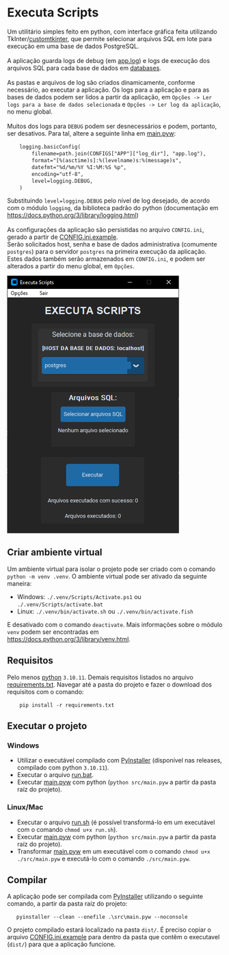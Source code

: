 # Executa Scripts

Um utilitário simples feito em python, com interface gráfica feita utilizando TkInter/[customtkinter](https://github.com/TomSchimansky/CustomTkinter), que permite selecionar arquivos SQL em lote para execução em uma base de dados PostgreSQL.<br><br>
A aplicação guarda logs de debug (em [app.log](./log/app.log)) e logs de execução dos arquivos SQL para cada base de dados em [databases](./log/databases/).<br><br>
As pastas e arquivos de log são criados dinamicamente, conforme necessário, ao executar a aplicação. Os logs para a aplicação e para as bases de dados podem ser lidos a partir da aplicação, em `Opções -> Ler logs para a base de dados selecionada` e `Opções -> Ler log da aplicação`, no menu global.<br><br>
Muitos dos logs para `DEBUG` podem ser desnecessários e podem, portanto, ser desativos. Para tal, altere a seguinte linha em [main.pyw](./src/main.pyw):

```
    logging.basicConfig(
        filename=path.join(CONFIGS["APP"]["log_dir"], "app.log"),
        format="[%(asctime)s]:%(levelname)s:%(message)s",
        datefmt="%d/%m/%Y %I:%M:%S %p",
        encoding="utf-8",
        level=logging.DEBUG,
    )
```

Substituindo `level=logging.DEBUG` pelo nível de log desejado, de acordo com o módulo `logging`, da biblioteca padrão do python (documentação em https://docs.python.org/3/library/logging.html)<br><br>
As configurações da aplicação são persistidas no arquivo `CONFIG.ini`, gerado a partir de [CONFIG.ini.example](./CONFIG.ini.example).<br>
Serão solicitados host, senha e base de dados administrativa (comumente `postgres`) para o servidor `postgres` na primeira execução da aplicação. Estes dados também serão armazenados em `CONFIG.ini`, e podem ser alterados a partir do menu global, em `Opções`.<br>

![app.png](./images/app.png)

## Criar ambiente virtual

Um ambiente virtual para isolar o projeto pode ser criado com o comando `python -m venv .venv`.
O ambiente virtual pode ser ativado da seguinte maneira:

- Windows: `./.venv/Scripts/Activate.ps1` ou `./.venv/Scripts/activate.bat`
- Linux: `./.venv/bin/activate.sh` ou `./.venv/bin/activate.fish`

E desativado com o comando `deactivate`. Mais informações sobre o módulo `venv` podem ser encontradas em https://docs.python.org/3/library/venv.html.

## Requisitos

Pelo menos [python](https://www.python.org/downloads/) `3.10.11`. Demais requisitos listados no arquivo [requirements.txt](./requirements.txt).
Navegar até a pasta do projeto e fazer o download dos requisitos com o comando:

```
    pip install -r requirements.txt
```

## Executar o projeto

### Windows

- Utilizar o executável compilado com [PyInstaller](https://pyinstaller.org/en/stable/) (disponível nas releases, compilado com python `3.10.11`).
- Executar o arquivo [run.bat](./run.bat).
- Executar [main.pyw](./src/main.pyw) com python (`python src/main.pyw` a partir da pasta raíz do projeto).

### Linux/Mac

- Executar o arquivo [run.sh](./run.sh) (é possível transformá-lo em um executável com o comando `chmod u+x run.sh`).
- Executar [main.pyw](./src/main.pyw) com python (`python src/main.pyw` a partir da pasta raíz do projeto).
- Transformar [main.pyw](./src/main.pyw) em um executável com o comando `chmod u+x ./src/main.pyw` e executá-lo com o comando `./src/main.pyw`.

## Compilar

A aplicação pode ser compilada com [PyInstaller](https://pyinstaller.org/en/stable/) utilizando o seguinte comando, a partir da pasta raíz do projeto:

```
   pyinstaller --clean --onefile .\src\main.pyw --noconsole
```

O projeto compilado estará localizado na pasta `dist/`. É preciso copiar o arquivo [CONFIG.ini.example](./CONFIG.ini.example) para dentro da pasta que contêm o executavel (`dist/`) para que a aplicação funcione.
